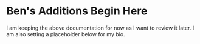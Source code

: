 # Ben's Additions Begin Here
I am keeping the above documentation for now as I want to review it later.
I am also setting a placeholder below for my bio.
